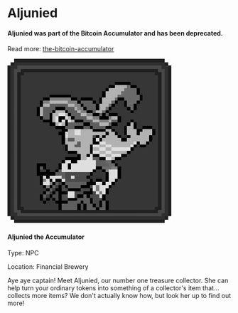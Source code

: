 # Aljunied

#### Aljunied was part of the Bitcoin Accumulator and has been deprecated.

Read more: [the-bitcoin-accumulator](../the-bitcoin-accumulator/ "mention")

<div align="left">

<img src="../.gitbook/assets/character_frame_aljunied.png" alt="">

</div>

#### Aljunied the Accumulator

Type: NPC

Location: Financial Brewery

Aye aye captain! Meet Aljunied, our number one treasure collector. She can help turn your ordinary tokens into something of a collector's item that... collects more items? We don't actually know how, but look her up to find out more!
